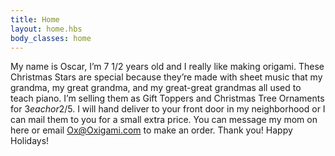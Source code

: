 ```yaml
---
title: Home
layout: home.hbs
body_classes: home
---
```

My name is Oscar, I’m 7 1/2 years old and I really like making origami. These Christmas Stars are special because they’re made with sheet music that my grandma, my great grandma, and my great-great grandmas all used to teach piano. I’m selling them as Gift Toppers and Christmas Tree Ornaments for $3 each or 2/$5. I will hand deliver to your front door in my neighborhood or I can mail them to you for a small extra price. You can message my mom on here or email Ox@Oxigami.com to make an order. Thank you! Happy Holidays! 

